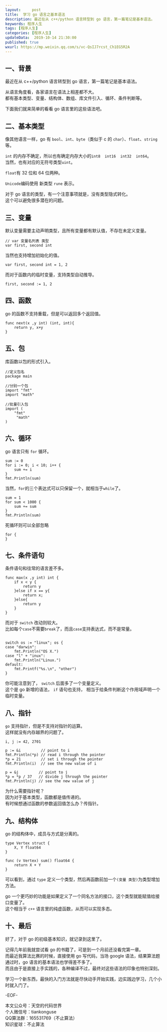```yaml
---   
layout:     post  
title:  学习 go 语言之基本语法  
description: 最近在从 c++/python 语言转型到 go 语言，第一篇笔记是基本语法。  
keywords: 程序人生  
tags: [程序人生]    
categories: [程序人生]  
updateData:  2019-10-14 21:30:00  
published: true  
wxurl: https://mp.weixin.qq.com/s/vc-QsIJ7rcst_Ch1EG5R2A  
---  
```



## 一、背景  


最近在从 c++/python 语言转型到 go 语言，第一篇笔记是基本语法。  


从语言角度看，各家语言在语法上相差都不大。  
都有基本类型、变量、结构体、数组、库文件引入、循环、条件判断等。  


下面我们就来简单的看看 go 语言里的这些语法吧。  

## 二、基本类型  


像其他语言一样，go 有 `bool`、`int`、`byte`（类似于 c 的 `char`）、`float`、`string`等。  


`int` 的内存不确定，所以也有确定内存大小的`int8  int16  int32  int64`。  
当然，也有对应的无符号类型`uint`。  


`float`有 32 位和 64 位两种。  


`Unicode`编码使用 新类型 `rune` 表示。  


对于 go 语言的类型，有一个注意事项就是，没有类型隐式转化。  
这个可以避免很多潜在的问题。  



## 三、变量  


默认变量需要主动声明类型，且所有变量都有默认值，不存在未定义变量。  


```
// var 变量名列表 类型
var first, second int
```


当然也支持增加初始化的值。  


```
var first, second int = 1, 2
```


而对于函数内的临时变量，支持类型自动推导。  


```
first, second := 1, 2
```


## 四、函数  


go 的函数不支持重载，但是可以返回多个返回值。  


```
func next(x ,y int) (int, int){
    return y, x+y
}
```

## 五、包  


库函数以包的形式引入。  


```
//定义包名
package main

//分别一个包
import "fmt"  
import "math"

//批量引入包
import (
    "fmt"
     "math"
)
```


## 六、循环  

go 语言只有 `for` 循环。  


```
sum := 0
for i := 0; i < 10; i++ {
    sum += i
}
fmt.Println(sum)
```


当然，`for`的三个表达式可以只保留一个，就相当于`while`了。  


```
sum = 1
for sum < 1000 {
    sum += sum
}
fmt.Println(sum)
```


死循环则可以全部忽略  


```
for {
}
```


## 七、条件语句  


条件语句和往常的语言差不多。  


```
func max(x ,y int) int {
    if x < y {
        return y
    }else if x == y{
        return x;
    }else{
        return y
    }
}
```


而对于 `switch` 改动则较大。  
比如每个`case`不需要`break`了，而且`case`支持表达式，而不是常量。  


```

switch os := "linux"; os {
case "darwin":
    fmt.Println("OS X.")
case "l" + "inux":
    fmt.Println("Linux.")
default:
    fmt.Printf("%s.\n", "other")
}
```


你可能注意到了， `switch` 后面多了一个变量定义。  
这个是 go 新增的语法， `if` 语句也支持， 相当于给条件判断这个作用域声明一个临时变量。  


## 八、指针  


`go` 支持指针，但是不支持对指针的运算。  
这样就没有内存越界的问题了。  


```
i, j := 42, 2701

p := &i         // point to i
fmt.Println(*p) // read i through the pointer
*p = 21         // set i through the pointer
fmt.Println(i)  // see the new value of i

p = &j         // point to j
*p = *p / 37   // divide j through the pointer
fmt.Println(j) // see the new value of j
```


为什么需要指针呢？  
因为对于基本类型，函数都是值传递的。  
有时候想通过函数的参数返回值怎么办？传指针。  



## 九、结构体  


go 的结构体中，成员与方式是分离的。  


```
type Vertex struct {
    X, Y float64
}

func (v Vertex) sum() float64 {
    return X + Y
}
```


可以看到，通过 `type` 定义一个类型，然后再函数前加一个`(变量 类型)`为类型增加方法。  


go 一个更巧妙的功能是如果定义了一个同名方法的接口，这个类型就能赋值给接口变量了。  
这个相当于 `c++` 语言里的纯虚函数，从而可以实现多态。  



## 十、最后  


好了，对于 go 的初级基本知识，就记录到这里了。  


记得几年前我就尝试看 go 的书籍了，可是到一个月前还没看完第一章。  
而最近我算法比赛的时候，直接使用 go 写代码，当场 google 语法，结果算法题通过时，go 语言的基本语法也学得差不多了。  
而且由于是直接上手实践的，各种编译不过，最终对这些语法的印象也特别深刻。  


学习一个新东西，最快的入门方法就是尽快动手开始实践，边实践边学习，几个小时就入门了。  



-EOF-  


本文公众号：天空的代码世界  
个人微信号：tiankonguse  
QQ算法群：165531769（不止算法）  
知识星球：不止算法  

